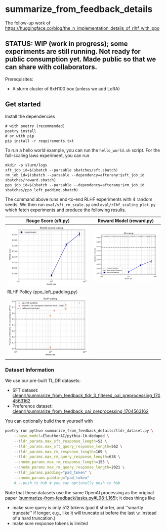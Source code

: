 # summarize_from_feedback_details

The follow-up work of https://huggingface.co/blog/the_n_implementation_details_of_rlhf_with_ppo


## STATUS: **WIP (work in progress)**; some experiments are still running. Not ready for public consumption yet. Made public so that we can share with collaborators.


Prerequisites:
* A slurm cluster of 8xH100 box (unless we add LoRA)


## Get started

Install the dependencies

```
# with poetry (recommended)
poetry install
# or with pip
pip install -r requirements.txt
```

To run a hello world example, you can run the `hello_world.sh` script. For the full-scaling laws experiment, you can run 

```
mkdir -p slurm/logs
sft_job_id=$(sbatch --parsable sbatches/sft.sbatch)
rm_job_id=$(sbatch --parsable --dependency=afterany:$sft_job_id sbatches/reward.sbatch)
ppo_job_id=$(sbatch --parsable --dependency=afterany:$rm_job_id sbatches/ppo_left_padding.sbatch)
```

The command above runs end-to-end RLHF experiments with 4 random seeds. We then run `eval/sft_rm_scale.py` and `eval/rlhf_scaling_plot.py` which fetch experiments and produce the following results.

| Rouge Score (sft.py) | Reward Model (reward.py) | 
| --- | --- | 
| ![](eval/rouge_score_plot.png) | ![](eval/rm_scale_plot.png) |
| RLHF Policy (ppo_left_padding.py) | |
| ![](eval/rlhf_scale_plot.png) | |


### Dataset Information


We use our pre-built TL;DR datasets:

* SFT dataset: [cleanrl/summarize_from_feedback_tldr_3_filtered_oai_preprocessing_1704563162](https://huggingface.co/datasets/cleanrl/summarize_from_feedback_tldr_3_filtered_oai_preprocessing_1704563162)
* Preference dataset: [cleanrl/summarize_from_feedback_oai_preprocessing_1704563162](https://huggingface.co/datasets/cleanrl/summarize_from_feedback_oai_preprocessing_1704563162)

You can optionally build them yourself with

```bash
poetry run python summarize_from_feedback_details/tldr_dataset.py \
    --base_model=EleutherAI/pythia-1b-deduped \
    --tldr_params.max_sft_response_length=53 \
    --tldr_params.max_sft_query_response_length=562 \
    --tldr_params.max_rm_response_length=169 \
    --tldr_params.max_rm_query_response_length=638 \
    --cnndm_params.max_rm_response_length=155 \
    --cnndm_params.max_rm_query_response_length=2021 \
    --tldr_params.padding="pad_token" \
    --cnndm_params.padding="pad_token"
    # --push_to_hub # you can optionally push to hub
```

Note that these datasets use the same OpenAI processing as the original paper ([summarize-from-feedback/tasks.py#L98-L165](https://github.com/openai/summarize-from-feedback/blob/700967448d10004279f138666442bf1497d0e705/summarize_from_feedback/tasks.py#L98-L165)); it does things like

* make sure query is only 512 tokens (pad if shorter, and ''smartly truncate'' if longer, e.g., like it will truncate at before the last `\n` instead of a hard truncation.)
* make sure response tokens is limited